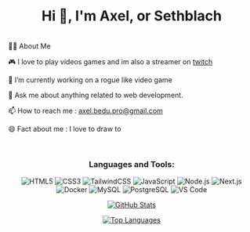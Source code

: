 <h1 align="center">
  Hi 👋, I'm Axel, or Sethblach
</h1>

<br>
👨‍💻 About Me

🎮 I love to play videos games and im also a streamer on [twitch](https://www.twitch.tv/sethblach)
      
🔭 I’m currently working on a rogue like video game
    
💬 Ask me about anything related to web development.
    
📫 How to reach me : [axel.bedu.pro@gmail.com](mailto:axel.bedu.pro@gmail.com)
    
😄 Fact about me : I love to draw to

<br>

<h3 align="center">Languages and Tools:</h3>
<p align="center">
  <img src="https://img.shields.io/badge/HTML5-E34F26?style=flat-square&logo=html5&logoColor=white" alt="HTML5"/>
    <img src="https://img.shields.io/badge/CSS3-1572B6?style=flat-square&logo=css3&logoColor=white" alt="CSS3"/>
    <img src="https://img.shields.io/badge/Tailwind_CSS-06B6D4?style=flat-square&logo=tailwindcss&logoColor=white" alt="TailwindCSS"/>
    <img src="https://img.shields.io/badge/JavaScript-F7DF1E?style=flat-square&logo=javascript&logoColor=black" alt="JavaScript"/>
    <img src="https://img.shields.io/badge/Node.js-339933?style=flat-square&logo=nodedotjs&logoColor=white" alt="Node.js"/>
    <img src="https://img.shields.io/badge/Next.js-000000?style=flat-square&logo=nextdotjs&logoColor=white" alt="Next.js"/>
    <img src="https://img.shields.io/badge/Docker-2496ED?style=flat-square&logo=docker&logoColor=white" alt="Docker"/>
    <img src="https://img.shields.io/badge/MySQL-4479A1?style=flat-square&logo=mysql&logoColor=white" alt="MySQL"/>
    <img src="https://img.shields.io/badge/PostgreSQL-4169E1?style=flat-square&logo=postgresql&logoColor=white" alt="PostgreSQL"/>
    <img src="https://img.shields.io/badge/VS_Code-007ACC?style=flat-square&logo=visualstudiocode&logoColor=white" alt="VS Code"/>
</p>
<p align="center">
    <a href="https://github.com/Sethblash59">
        <img align="center" src="https://github-readme-stats.vercel.app/api?username=[Sethblash59]&show_icons=true&include_all_commits=true&theme=dracula&count_private=true" alt="GitHub Stats" />
    </a>
</p>
<p align="center">
    <a href="https://github.com/Sethblash59">
        <img align="center" src="https://github-readme-stats.vercel.app/api/top-langs/?username=[Sethblash59]&layout=compact&theme=dracula" alt="Top Languages" />
    </a>
</p>
